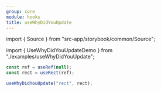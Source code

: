 ```yaml
---
group: core
module: hooks
title: useWhyDidYouUpdate
---
```


import { Source } from "src-app/storybook/common/Source";

import { UseWhyDidYouUpdateDemo } from "./examples/useWhyDidYouUpdate";

<UseWhyDidYouUpdateDemo />

```jsx {4}
const ref = useRef(null);
const rect = useRect(ref);

useWhyDidYouUpdate("rect", rect);
```

<Source path="src-core/hooks/useWhyDidYouUpdate.ts" />
